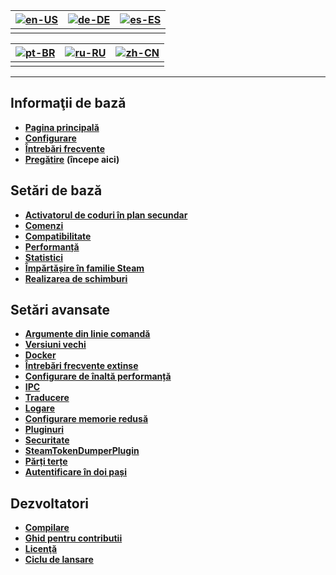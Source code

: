 | [![en-US](https://raw.githubusercontent.com/hjnilsson/country-flags/master/png100px/us.png)](https://github.com/JustArchiNET/ArchiSteamFarm/wiki/Home) | [![de-DE](https://raw.githubusercontent.com/hjnilsson/country-flags/master/png100px/de.png)](https://github.com/JustArchiNET/ArchiSteamFarm/wiki/Home-de-DE) | [![es-ES](https://raw.githubusercontent.com/hjnilsson/country-flags/master/png100px/es.png)](https://github.com/JustArchiNET/ArchiSteamFarm/wiki/Home-es-ES) |
| ------------------------------------------------------------------------------------------------------------------------------------------------------ | ------------------------------------------------------------------------------------------------------------------------------------------------------------ | ------------------------------------------------------------------------------------------------------------------------------------------------------------ |
|                                                                                                                                                        |                                                                                                                                                              |                                                                                                                                                              |

| [![pt-BR](https://raw.githubusercontent.com/hjnilsson/country-flags/master/png100px/br.png)](https://github.com/JustArchiNET/ArchiSteamFarm/wiki/Home-pt-BR) | [![ru-RU](https://raw.githubusercontent.com/hjnilsson/country-flags/master/png100px/ru.png)](https://github.com/JustArchiNET/ArchiSteamFarm/wiki/Home-ru-RU) | [![zh-CN](https://raw.githubusercontent.com/hjnilsson/country-flags/master/png100px/cn.png)](https://github.com/JustArchiNET/ArchiSteamFarm/wiki/Home-zh-CN) |
| ------------------------------------------------------------------------------------------------------------------------------------------------------------ | ------------------------------------------------------------------------------------------------------------------------------------------------------------ | ------------------------------------------------------------------------------------------------------------------------------------------------------------ |
|                                                                                                                                                              |                                                                                                                                                              |                                                                                                                                                              |

* * *

## Informaţii de bază

* **[Pagina principală](https://github.com/JustArchiNET/ArchiSteamFarm/wiki/Home)**
* **[Configurare](https://github.com/JustArchiNET/ArchiSteamFarm/wiki/Configuration)**
* **[Întrebări frecvente](https://github.com/JustArchiNET/ArchiSteamFarm/wiki/FAQ)**
* **[Pregătire](https://github.com/JustArchiNET/ArchiSteamFarm/wiki/Setting-up)** **(începe aici)**

## Setări de bază

* **[Activatorul de coduri în plan secundar](https://github.com/JustArchiNET/ArchiSteamFarm/wiki/Background-games-redeemer)**
* **[Comenzi](https://github.com/JustArchiNET/ArchiSteamFarm/wiki/Commands)**
* **[Compatibilitate](https://github.com/JustArchiNET/ArchiSteamFarm/wiki/Compatibility)**
* **[Performanță](https://github.com/JustArchiNET/ArchiSteamFarm/wiki/Performance)**
* **[Statistici](https://github.com/JustArchiNET/ArchiSteamFarm/wiki/Statistics)**
* **[Împărtășire în familie Steam](https://github.com/JustArchiNET/ArchiSteamFarm/wiki/Steam-Family-Sharing)**
* **[Realizarea de schimburi](https://github.com/JustArchiNET/ArchiSteamFarm/wiki/Trading)**

## Setări avansate

* **[Argumente din linie comandă](https://github.com/JustArchiNET/ArchiSteamFarm/wiki/Command-line-arguments)**
* **[Versiuni vechi](https://github.com/JustArchiNET/ArchiSteamFarm/wiki/Deprecation)**
* **[Docker](https://github.com/JustArchiNET/ArchiSteamFarm/wiki/Docker)**
* **[Întrebări frecvente extinse](https://github.com/JustArchiNET/ArchiSteamFarm/wiki/Extended-FAQ)**
* **[Configurare de înaltă performanță](https://github.com/JustArchiNET/ArchiSteamFarm/wiki/High-performance-setup)**
* **[IPC](https://github.com/JustArchiNET/ArchiSteamFarm/wiki/IPC)**
* **[Traducere](https://github.com/JustArchiNET/ArchiSteamFarm/wiki/Localization)**
* **[Logare](https://github.com/JustArchiNET/ArchiSteamFarm/wiki/Logging)**
* **[Configurare memorie redusă](https://github.com/JustArchiNET/ArchiSteamFarm/wiki/Low-memory-setup)**
* **[Pluginuri](https://github.com/JustArchiNET/ArchiSteamFarm/wiki/Plugins)**
* **[Securitate](https://github.com/JustArchiNET/ArchiSteamFarm/wiki/Security)**
* **[SteamTokenDumperPlugin](https://github.com/JustArchiNET/ArchiSteamFarm/wiki/SteamTokenDumperPlugin)**
* **[Părți terțe](https://github.com/JustArchiNET/ArchiSteamFarm/wiki/Third-party)**
* **[Autentificare în doi pași](https://github.com/JustArchiNET/ArchiSteamFarm/wiki/Two-factor-authentication)**

## Dezvoltatori

* **[Compilare](https://github.com/JustArchiNET/ArchiSteamFarm/wiki/Compilation)**
* **[Ghid pentru contributii](https://github.com/JustArchiNET/ArchiSteamFarm/blob/master/.github/CONTRIBUTING.md)**
* **[Licenţă](https://github.com/JustArchiNET/ArchiSteamFarm/wiki/License)**
* **[Ciclu de lansare](https://github.com/JustArchiNET/ArchiSteamFarm/wiki/Release-cycle)**